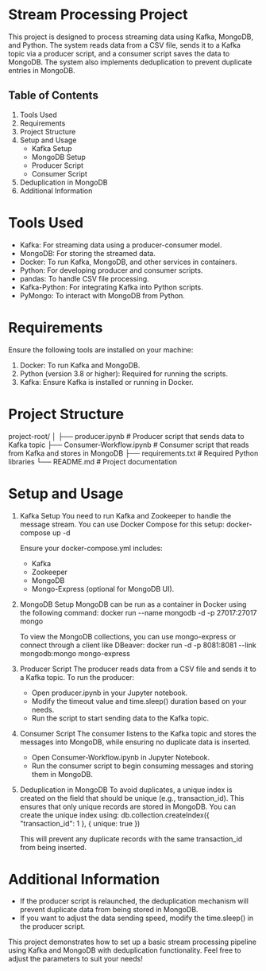 # Stream Processing Project
This project is designed to process streaming data using Kafka, MongoDB, and Python. The system reads data from a CSV file, sends it to a Kafka topic via a producer script, and a consumer script saves the data to MongoDB. The system also implements deduplication to prevent duplicate entries in MongoDB.

## Table of Contents
1. Tools Used
2. Requirements
3. Project Structure
4. Setup and Usage
   - Kafka Setup
   - MongoDB Setup
   - Producer Script
   - Consumer Script
5. Deduplication in MongoDB
6. Additional Information

# Tools Used
- Kafka: For streaming data using a producer-consumer model.
- MongoDB: For storing the streamed data.
- Docker: To run Kafka, MongoDB, and other services in containers.
- Python: For developing producer and consumer scripts.
- pandas: To handle CSV file processing.
- Kafka-Python: For integrating Kafka into Python scripts.
- PyMongo: To interact with MongoDB from Python.

# Requirements
Ensure the following tools are installed on your machine:

1. Docker: To run Kafka and MongoDB.
2. Python (version 3.8 or higher): Required for running the scripts.
3. Kafka: Ensure Kafka is installed or running in Docker.

# Project Structure
project-root/
│
├── producer.ipynb                # Producer script that sends data to Kafka topic
├── Consumer-Workflow.ipynb         # Consumer script that reads from Kafka and stores in MongoDB
├── requirements.txt                # Required Python libraries
└── README.md                       # Project documentation

# Setup and Usage
1. Kafka Setup
   You need to run Kafka and Zookeeper to handle the message stream. You can use Docker Compose for this setup:
   docker-compose up -d
 
   Ensure your docker-compose.yml includes:
   - Kafka
   - Zookeeper
   - MongoDB
   - Mongo-Express (optional for MongoDB UI).
  
3. MongoDB Setup
   MongoDB can be run as a container in Docker using the following command:
   docker run --name mongodb -d -p 27017:27017 mongo

   To view the MongoDB collections, you can use mongo-express or connect through a client like DBeaver:
   docker run -d -p 8081:8081 --link mongodb:mongo mongo-express

4. Producer Script
   The producer reads data from a CSV file and sends it to a Kafka topic. To run the producer:
   - Open producer.ipynb in your Jupyter notebook.
   - Modify the timeout value and time.sleep() duration based on your needs.
   - Run the script to start sending data to the Kafka topic.

5. Consumer Script
   The consumer listens to the Kafka topic and stores the messages into MongoDB, while ensuring no duplicate data is inserted.
   - Open Consumer-Workflow.ipynb in Jupyter Notebook.
   - Run the consumer script to begin consuming messages and storing them in MongoDB.

6. Deduplication in MongoDB
   To avoid duplicates, a unique index is created on the field that should be unique (e.g., transaction_id). This ensures that only unique records are stored in MongoDB.
   You can create the unique index using:
   db.collection.createIndex({ "transaction_id": 1 }, { unique: true })

   This will prevent any duplicate records with the same transaction_id from being inserted.

# Additional Information
- If the producer script is relaunched, the deduplication mechanism will prevent duplicate data from being stored in MongoDB.
- If you want to adjust the data sending speed, modify the time.sleep() in the producer script.

This project demonstrates how to set up a basic stream processing pipeline using Kafka and MongoDB with deduplication functionality.
Feel free to adjust the parameters to suit your needs!
